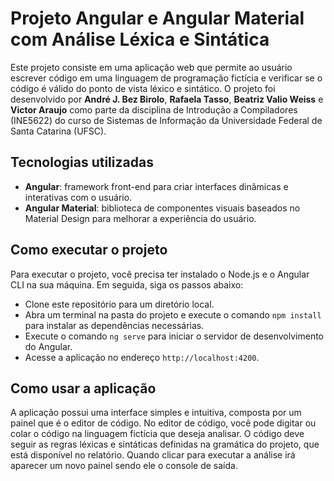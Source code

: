 # Projeto Angular e Angular Material com Análise Léxica e Sintática

Este projeto consiste em uma aplicação web que permite ao usuário escrever código em uma linguagem de programação
fictícia e verificar se o código é válido do ponto de vista léxico e sintático. O projeto foi desenvolvido por **André
J. Bez Birolo**, **Rafaela Tasso**, **Beatriz Valio Weiss** e **Victor Araujo** como parte da disciplina de Introdução a
Compiladores (INE5622) do curso de Sistemas de Informação da Universidade Federal de Santa Catarina (UFSC).

## Tecnologias utilizadas

* **Angular**: framework front-end para criar interfaces dinâmicas e interativas com o usuário.
* **Angular Material**: biblioteca de componentes visuais baseados no Material Design para melhorar a experiência do
  usuário.

## Como executar o projeto

Para executar o projeto, você precisa ter instalado o Node.js e o Angular CLI na sua máquina. Em seguida, siga os passos
abaixo:

* Clone este repositório para um diretório local.
* Abra um terminal na pasta do projeto e execute o comando
  `npm install`
  para instalar as dependências necessárias.
* Execute o comando `ng serve` para iniciar o servidor de desenvolvimento do Angular.
* Acesse a aplicação no endereço `http://localhost:4200`.

## Como usar a aplicação

A aplicação possui uma interface simples e intuitiva, composta por um painel que é o editor de código. No editor de
código, você pode digitar ou colar o código na linguagem fictícia que deseja analisar. O código deve seguir as regras
léxicas e sintáticas definidas na gramática do projeto, que está disponível no relatório. Quando clicar para executar a
análise irá aparecer um novo painel sendo ele o console de saída.
